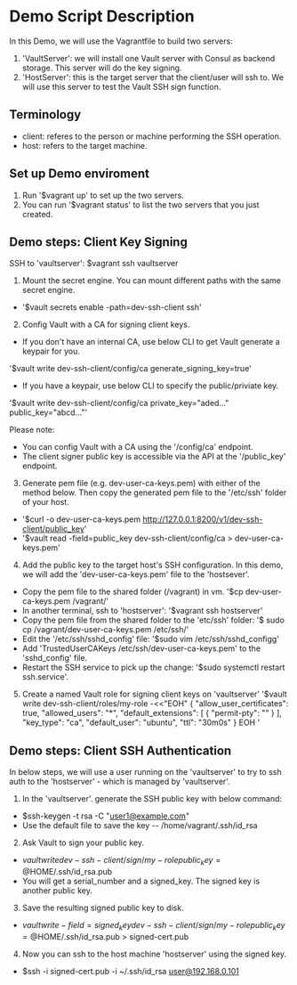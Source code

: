 # Demo Script Description
In this Demo, we will use the Vagrantfile to build two servers: 
1. 'VaultServer': we will install one Vault server with Consul as backend storage. This server will do the key signing. 
2. 'HostServer': this is the target server that the client/user will ssh to. We will use this server to test the Vault SSH sign function.

## Terminology
* client: referes to the person or machine performing the SSH operation.
* host: refers to the target machine. 

## Set up Demo enviroment
1. Run '$vagrant up' to set up the two servers. 
2. You can run '$vagrant status' to list the two servers that you just created. 

## Demo steps: Client Key Signing 
SSH to 'vaultserver': $vagrant ssh vaultserver
1. Mount the secret engine. You can mount different paths with the same secret engine. 
* '$vault secrets enable -path=dev-ssh-client ssh' 
2. Config Vault with a CA for signing client keys. 
* If you don't have an internal CA, use below CLI to get Vault generate a keypair for you. 

'$vault write dev-ssh-client/config/ca generate_signing_key=true'
* If you have a keypair, use below CLI to specify the public/priviate key.

'$vault write dev-ssh-client/config/ca private_key="aded..." public_key="abcd..."'

Please note:
* You can config Vault with a CA using the '/config/ca' endpoint.
* The client signer public key is accessible via the API at the '/public_key' endpoint.

3. Generate pem file (e.g. dev-user-ca-keys.pem) with either of the method 
below. Then copy the generated pem file to the '/etc/ssh' folder of your host. 
* '$curl -o dev-user-ca-keys.pem http://127.0.0.1:8200/v1/dev-ssh-client/public_key'
* '$vault read -field=public_key dev-ssh-client/config/ca > dev-user-ca-keys.pem'

4. Add the public key to the target host's SSH configuration. In this demo, we will add the 'dev-user-ca-keys.pem' file to the 'hostsever'.
* Copy the pem file to the shared folder (/vagrant) in vm. '$cp dev-user-ca-keys.pem /vagrant/' 
* In another terminal, ssh to 'hostserver': '$vagrant ssh hostserver' 
* Copy the pem file from the shared folder to the 'etc/ssh' folder: '$ sudo cp /vagrant/dev-user-ca-keys.pem /etc/ssh/'
* Edit the '/etc/ssh/sshd_config' file: '$sudo vim /etc/ssh/sshd_configg'
* Add 'TrustedUserCAKeys /etc/ssh/dev-user-ca-keys.pem' to the 'sshd_config' file.
* Restart the SSH service to pick up the change: '$sudo systemctl restart ssh.service'.

5. Create a named Vault role for signing client keys on 'vaultserver'
'$vault write dev-ssh-client/roles/my-role -<<"EOH"
{
   "allow_user_certificates": true,
   "allowed_users": "*",
   "default_extensions": [
     {
      "permit-pty": ""
     }
  ],
  "key_type": "ca",
  "default_user": "ubuntu",
  "ttl": "30m0s"
}
EOH
'

## Demo steps: Client SSH Authentication
In below steps, we will use a user running on the 'vaultserver' to try to ssh auth to the 'hostserver' - which is managed by 'vaultserver'.
1. In the 'vaultserver'. generate the SSH public key with below command:
* $ssh-keygen -t rsa -C "user1@example.com"
* Use the default file to save the key -- /home/vagrant/.ssh/id_rsa
2. Ask Vault to sign your public key. 
* $vault write dev-ssh-client/sign/my-role public_key=@$HOME/.ssh/id_rsa.pub 
* You will get a serial_number and a signed_key. The signed key is another public key.
3. Save the resulting signed public key to disk. 
* $vault write -field=signed_key dev-ssh-client/sign/my-role public_key=@$HOME/.ssh/id_rsa.pub > signed-cert.pub
4. Now you can ssh to the host machine 'hostserver' using the signed key. 
* $ssh -i signed-cert.pub -i ~/.ssh/id_rsa user@192.168.0.101